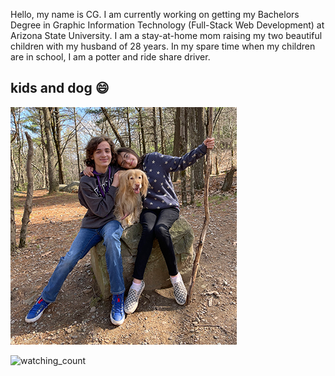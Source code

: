 Hello, my name is CG. I am currently working on getting my Bachelors Degree in Graphic Information Technology (Full-Stack Web Development) at Arizona State University. I am a stay-at-home mom raising my two beautiful children with my husband of 28 years. In my spare time when my children are in school, I am a potter and ride share driver. 

## kids and dog 😄
![kids and dog](images/kids_dog.jpg)

<!--
**cgaudette66/cgaudette66** is a ✨ _special_ ✨ repository because its `README.md` (this file) appears on your GitHub profile.

Here are some ideas to get you started:

- 🔭 I’m currently working on ...
- 🌱 I’m currently learning ...
- 👯 I’m looking to collaborate on ...
- 🤔 I’m looking for help with ...
- 💬 Ask me about ...
- 📫 How to reach me: ...
- 😄 Pronouns: ...
- ⚡ Fun fact: ...
-->


<img src="https://widgetbite.com/stats/{random-guid}" alt="watching_count" />
